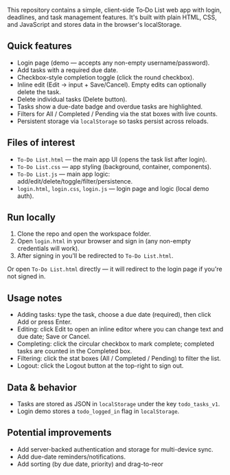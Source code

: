 

This repository contains a simple, client-side To‑Do List web app with login, deadlines, and task management features. It's built with plain HTML, CSS, and JavaScript and stores data in the browser's localStorage.

## Quick features
- Login page (demo — accepts any non-empty username/password).
- Add tasks with a required due date.
- Checkbox-style completion toggle (click the round checkbox).
- Inline edit (Edit → input + Save/Cancel). Empty edits can optionally delete the task.
- Delete individual tasks (Delete button).
- Tasks show a due-date badge and overdue tasks are highlighted.
- Filters for All / Completed / Pending via the stat boxes with live counts.
- Persistent storage via `localStorage` so tasks persist across reloads.

## Files of interest
- `To-Do List.html` — the main app UI (opens the task list after login).
- `To-Do List.css` — app styling (background, container, components).
- `To-Do List.js` — main app logic: add/edit/delete/toggle/filter/persistence.
- `login.html`, `login.css`, `login.js` — login page and logic (local demo auth).

## Run locally
1. Clone the repo and open the workspace folder.
2. Open `login.html` in your browser and sign in (any non-empty credentials will work).
3. After signing in you'll be redirected to `To-Do List.html`.

Or open `To-Do List.html` directly — it will redirect to the login page if you're not signed in.

## Usage notes
- Adding tasks: type the task, choose a due date (required), then click Add or press Enter.
- Editing: click Edit to open an inline editor where you can change text and due date; Save or Cancel.
- Completing: click the circular checkbox to mark complete; completed tasks are counted in the Completed box.
- Filtering: click the stat boxes (All / Completed / Pending) to filter the list.
- Logout: click the Logout button at the top-right to sign out.

## Data & behavior
- Tasks are stored as JSON in `localStorage` under the key `todo_tasks_v1`.
- Login demo stores a `todo_logged_in` flag in `localStorage`.

## Potential improvements
- Add server-backed authentication and storage for multi-device sync.
- Add due-date reminders/notifications.
- Add sorting (by due date, priority) and drag-to-reor

